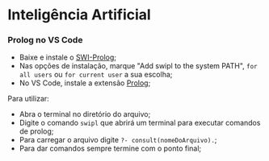 # Inteligência Artificial

### Prolog no VS Code 

- Baixe e instale o [SWI-Prolog](https://www.swi-prolog.org/download/stable);
- Nas opções de instalação, marque "Add swipl to the system PATH", ```for all users``` ou ```for current user``` a sua escolha;
- No VS Code, instale a extensão [Prolog](https://marketplace.visualstudio.com/items?itemName=rebornix.prolog);

Para utilizar:
- Abra o terminal no diretório do arquivo;
- Digite o comando ```swipl``` que abrirá um terminal para executar comandos de prolog;
- Para carregar o arquivo digite ```?- consult(nomeDoArquivo).```;
- Para dar comandos sempre termine com o ponto final;

